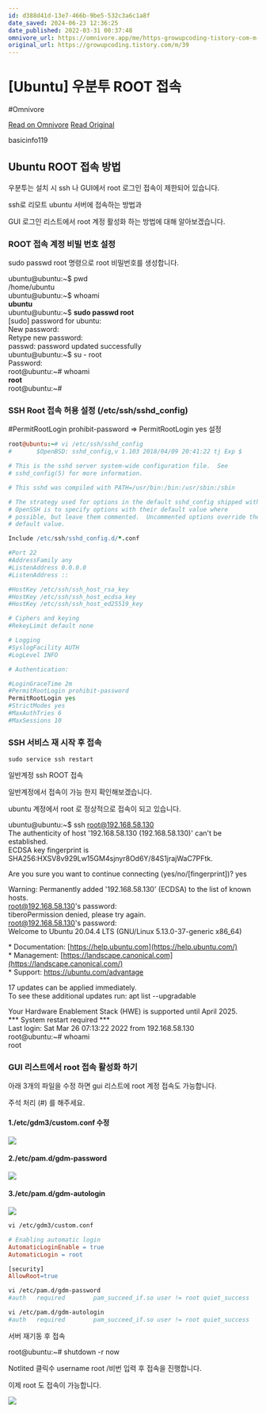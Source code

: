 ```yaml
---
id: d388d41d-13e7-466b-9be5-532c3a6c1a8f
date_saved: 2024-06-23 12:36:25
date_published: 2022-03-31 00:37:48
omnivore_url: https://omnivore.app/me/https-growupcoding-tistory-com-m-39-190432a8c94
original_url: https://growupcoding.tistory.com/m/39
---
```


# [Ubuntu] 우분투 ROOT 접속
#Omnivore
 
[Read on Omnivore](https://omnivore.app/me/https-growupcoding-tistory-com-m-39-190432a8c94)
[Read Original](https://growupcoding.tistory.com/m/39)
 
basicinfo119 

## Ubuntu ROOT 접속 방법 

우분투는 설치 시 ssh 나 GUI에서 root 로그인 접속이 제한되어 있습니다. 

ssh로 리모트 ubuntu 서버에 접속하는 방법과 

GUI 로그인 리스트에서 root 계정 활성화 하는 방법에 대해 알아보겠습니다. 

### ROOT 접속 계정 비빌 번호 설정 

sudo passwd root 명령으로 root 비밀번호를 생성합니다. 

ubuntu@ubuntu:\~$ pwd   
/home/ubuntu   
ubuntu@ubuntu:\~$ whoami   
**ubuntu**   
ubuntu@ubuntu:\~$ **sudo passwd root**   
\[sudo\] password for ubuntu:   
New password:   
Retype new password:   
passwd: password updated successfully   
ubuntu@ubuntu:\~$ su - root   
Password:   
root@ubuntu:\~# whoami   
**root**   
root@ubuntu:\~#

### SSH Root 접속 허용 설정 (/etc/ssh/sshd\_config)

#PermitRootLogin prohibit-password => PermitRootLogin yes 설정 

```coffeescript
root@ubuntu:~# vi /etc/ssh/sshd_config
#       $OpenBSD: sshd_config,v 1.103 2018/04/09 20:41:22 tj Exp $

# This is the sshd server system-wide configuration file.  See
# sshd_config(5) for more information.

# This sshd was compiled with PATH=/usr/bin:/bin:/usr/sbin:/sbin

# The strategy used for options in the default sshd_config shipped with
# OpenSSH is to specify options with their default value where
# possible, but leave them commented.  Uncommented options override the
# default value.

Include /etc/ssh/sshd_config.d/*.conf

#Port 22
#AddressFamily any
#ListenAddress 0.0.0.0
#ListenAddress ::

#HostKey /etc/ssh/ssh_host_rsa_key
#HostKey /etc/ssh/ssh_host_ecdsa_key
#HostKey /etc/ssh/ssh_host_ed25519_key

# Ciphers and keying
#RekeyLimit default none

# Logging
#SyslogFacility AUTH
#LogLevel INFO

# Authentication:

#LoginGraceTime 2m
#PermitRootLogin prohibit-password
PermitRootLogin yes
#StrictModes yes
#MaxAuthTries 6
#MaxSessions 10
```

### SSH 서비스 재 시작 후 접속

```routeros
sudo service ssh restart
```

일반계정 ssh ROOT 접속 

일반계정에서 접속이 가능 한지 확인해보겠습니다. 

ubuntu 계정에서 root 로 정상적으로 접속이 되고 있습니다. 

ubuntu@ubuntu:\~$ ssh root@192.168.58.130   
The authenticity of host '192.168.58.130 (192.168.58.130)' can't be established.   
ECDSA key fingerprint is SHA256:HXSV8v929Lw15GM4sjnyr8Od6Y/84S1jrajWaC7PFtk. 

Are you sure you want to continue connecting (yes/no/\[fingerprint\])? yes 

Warning: Permanently added '192.168.58.130' (ECDSA) to the list of known hosts.   
root@192.168.58.130's password:   
tiberoPermission denied, please try again.   
root@192.168.58.130's password:   
Welcome to Ubuntu 20.04.4 LTS (GNU/Linux 5.13.0-37-generic x86\_64) 

 \* Documentation: [https://help.ubuntu.com](https://help.ubuntu.com/)   
 \* Management: [https://landscape.canonical.com](https://landscape.canonical.com/)   
 \* Support: <https://ubuntu.com/advantage>

17 updates can be applied immediately.   
To see these additional updates run: apt list --upgradable 

Your Hardware Enablement Stack (HWE) is supported until April 2025\.   
\*\*\* System restart required \*\*\*   
Last login: Sat Mar 26 07:13:22 2022 from 192.168.58.130   
root@ubuntu:\~# whoami   
root

### GUI 리스트에서 root 접속 활성화 하기 

아래 3개의 파일을 수정 하면 gui 리스트에 root 계정 접속도 가능합니다.

주석 처리 (#) 를 해주세요.

#### 1./etc/gdm3/custom.conf 수정

![](https://proxy-prod.omnivore-image-cache.app/0x0,srnfnmJANxwUvyWyG3Jx74uOUTyH25GiNrOd6kMOplMQ/https://blog.kakaocdn.net/dn/bOOwZ2/btryY9I0j9E/OJaxKzeKjNt3k4NhokrklK/img.png)

#### 2./etc/pam.d/gdm-password 

![](https://proxy-prod.omnivore-image-cache.app/0x0,sb97QHnBfD-wql7TIXCezPP7rYU9K4N3hHau7Oi-B4i4/https://blog.kakaocdn.net/dn/c9Rh5d/btry0cepbb9/NWbvbBGsUA7IqwmwKOadLK/img.png)

#### 3./etc/pam.d/gdm-autologin 

![](https://proxy-prod.omnivore-image-cache.app/0x0,sXW9tHI9_ruZ28y15KNAP0lzU-uwQKni_BqE3LjlUaS0/https://blog.kakaocdn.net/dn/dJfI7B/btryRRjhmqb/NLi0kmBKLRpNhFyKcyMIIk/img.png)

```makefile
vi /etc/gdm3/custom.conf 

# Enabling automatic login
AutomaticLoginEnable = true
AutomaticLogin = root

[security]
AllowRoot=true

vi /etc/pam.d/gdm-password 
#auth   required        pam_succeed_if.so user != root quiet_success

vi /etc/pam.d/gdm-autologin 
#auth   required        pam_succeed_if.so user != root quiet_success
```

서버 재기동 후 접속 

root@ubuntu:\~# shutdown -r now 

Notlited 클릭수 username root /비번 입력 후 접속을 진행합니다. 

이제 root 도 접속이 가능합니다. 

![](https://proxy-prod.omnivore-image-cache.app/0x0,sL_hQEG3ndEO11YVA0lPwrvAY-QySWtDs0fAv7fSrBzc/https://blog.kakaocdn.net/dn/btwkUb/btrxu9jcTgL/BIQgSnpUH3GommWKqYdp50/img.png)